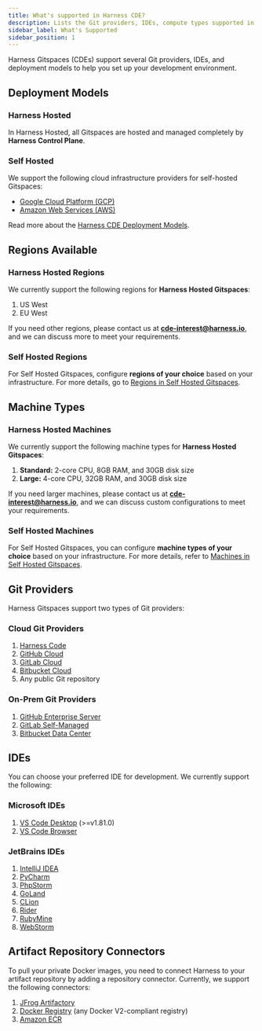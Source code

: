 ```yaml
---
title: What's supported in Harness CDE?
description: Lists the Git providers, IDEs, compute types supported in Harness Gitspaces.
sidebar_label: What's Supported
sidebar_position: 1
---
```


Harness Gitspaces (CDEs) support several Git providers, IDEs, and deployment models to help you set up your development environment.

## Deployment Models

### Harness Hosted
In Harness Hosted, all Gitspaces are hosted and managed completely by **Harness Control Plane**. 

### Self Hosted
We support the following cloud infrastructure providers for self-hosted Gitspaces:
- [Google Cloud Platform (GCP)](https://cloud.google.com/docs)
- [Amazon Web Services (AWS)](https://docs.aws.amazon.com/)

Read more about the [Harness CDE Deployment Models](/docs/cloud-development-environments/introduction/self-hosted.md). 

## Regions Available

### Harness Hosted Regions

We currently support the following regions for **Harness Hosted Gitspaces**:

1. US West
2. EU West

If you need other regions, please contact us at **[cde-interest@harness.io](mailto:cde-interest@harness.io)**, and we can discuss more to meet your requirements.

### Self Hosted Regions

For Self Hosted Gitspaces, configure **regions of your choice** based on your infrastructure. 
For more details, go to [Regions in Self Hosted Gitspaces](/docs/cloud-development-environments/self-hosted-gitspaces/steps/gitspace-infra-ui.md#configure-regions).

## Machine Types

### Harness Hosted Machines

We currently support the following machine types for **Harness Hosted Gitspaces**:

1. **Standard:** 2-core CPU, 8GB RAM, and 30GB disk size
2. **Large:** 4-core CPU, 32GB RAM, and 30GB disk size

If you need larger machines, please contact us at **[cde-interest@harness.io](mailto:cde-interest@harness.io)**, and we can discuss custom configurations to meet your requirements.

### Self Hosted Machines

For Self Hosted Gitspaces, you can configure **machine types of your choice** based on your infrastructure. For more details, refer to [Machines in Self Hosted Gitspaces](/docs/cloud-development-environments/self-hosted-gitspaces/steps/manage-self-hosted.md#add-machines-in-gitspace-infrastructure).

## Git Providers

Harness Gitspaces support two types of Git providers:

### Cloud Git Providers

1. [Harness Code](https://developer.harness.io/docs/code-repository/get-started/overview/)
2. [GitHub Cloud](https://docs.github.com/en/get-started/start-your-journey/about-github-and-git)
3. [GitLab Cloud](https://about.gitlab.com/)
4. [Bitbucket Cloud](https://support.atlassian.com/bitbucket-cloud/docs/get-started-with-bitbucket-cloud/)
5. Any public Git repository

### On-Prem Git Providers

1. [GitHub Enterprise Server](https://docs.github.com/en/enterprise-server@3.14/admin/overview/about-github-enterprise-server)
2. [GitLab Self-Managed](https://docs.gitlab.com/subscriptions/self_managed/)
3. [Bitbucket Data Center](https://www.atlassian.com/enterprise/data-center/bitbucket)

## IDEs

You can choose your preferred IDE for development. We currently support the following:

### Microsoft IDEs

1. [VS Code Desktop](https://code.visualstudio.com/) (>=v1.81.0)
2. [VS Code Browser](https://code.visualstudio.com/docs/editor/vscode-web)

### JetBrains IDEs

1. [IntelliJ IDEA](https://www.jetbrains.com/idea/)
2. [PyCharm](https://www.jetbrains.com/pycharm/)
3. [PhpStorm](https://www.jetbrains.com/phpstorm/)
4. [GoLand](https://www.jetbrains.com/go/)
5. [CLion](https://www.jetbrains.com/clion/)
6. [Rider](https://www.jetbrains.com/rider/)
7. [RubyMine](https://www.jetbrains.com/ruby/)
8. [WebStorm](https://www.jetbrains.com/webstorm/)

## Artifact Repository Connectors

To pull your private Docker images, you need to connect Harness to your artifact repository by adding a repository connector. Currently, we support the following connectors:

1. [JFrog Artifactory](https://developer.harness.io/docs/platform/connectors/cloud-providers/ref-cloud-providers/artifactory-connector-settings-reference)
2. [Docker Registry](https://developer.harness.io/docs/platform/connectors/cloud-providers/ref-cloud-providers/docker-registry-connector-settings-reference) (any Docker V2-compliant registry)
3. [Amazon ECR](https://developer.harness.io/docs/platform/connectors/cloud-providers/add-aws-connector)

